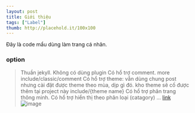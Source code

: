 ```yaml
---
layout: post
title: Giới thiệu
tags: ["Label"]
thumb: http://placehold.it/100x100
---
```


Đây là code mẩu dùng làm trang cá nhân.
<!--more-->
### option
> Thuần jekyll. Không có dùng plugin
> Có hổ trợ comment. more include/classic/comment
> Có hổ trợ theme: vẫn dùng chung post nhưng cài đặt được theme theo mùa, dịp gì đó. kho theme sẽ cố được thêm tại project này include/{theme name}
> Có hổ trợ phân trang thông minh.
> Có hổ trợ hiển thị theo phân loại (catagory)
> ...
[link](http://google.com)
![image](http://placehold.it/500x250)